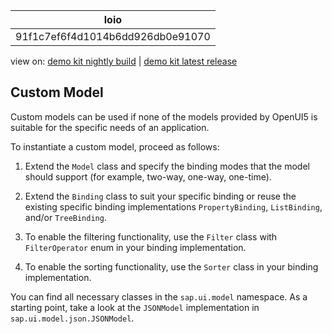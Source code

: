 <!-- loio91f1c7ef6f4d1014b6dd926db0e91070 -->

| loio |
| -----|
| 91f1c7ef6f4d1014b6dd926db0e91070 |

<div id="loio">

view on: [demo kit nightly build](https://openui5nightly.hana.ondemand.com/#/topic/91f1c7ef6f4d1014b6dd926db0e91070) | [demo kit latest release](https://openui5.hana.ondemand.com/#/topic/91f1c7ef6f4d1014b6dd926db0e91070)</div>

## Custom Model

Custom models can be used if none of the models provided by OpenUI5 is suitable for the specific needs of an application.

To instantiate a custom model, proceed as follows:

1.  Extend the `Model` class and specify the binding modes that the model should support \(for example, two-way, one-way, one-time\).

2.  Extend the `Binding` class to suit your specific binding or reuse the existing specific binding implementations `PropertyBinding`, `ListBinding`, and/or `TreeBinding`.

3.  To enable the filtering functionality, use the `Filter` class with `FilterOperator` enum in your binding implementation.

4.  To enable the sorting functionality, use the `Sorter` class in your binding implementation.


You can find all necessary classes in the `sap.ui.model` namespace. As a starting point, take a look at the `JSONModel` implementation in `sap.ui.model.json.JSONModel`.


